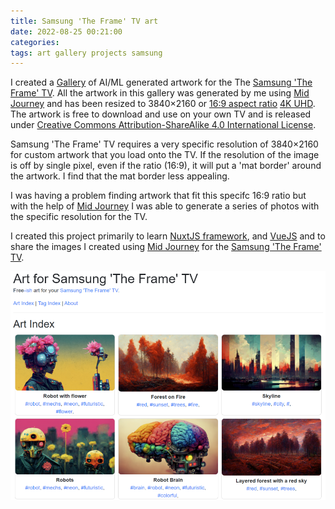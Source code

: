 ```yaml
---
title: Samsung 'The Frame' TV art 
date: 2022-08-25 00:21:00
categories: 
tags: art gallery projects samsung 
---
```


I created a [Gallery](/ArtSamsungTheFrameTV/) of AI/ML generated artwork for the The [Samsung 'The Frame' TV](https://www.samsung.com/ca/lifestyle-tvs/the-frame/). All the artwork in this gallery was generated by me using [Mid Journey](https://www.midjourney.com/) and has been resized to 3840×2160 or [16:9 aspect ratio](https://en.wikipedia.org/wiki/16:9_aspect_ratio) [4K UHD](https://en.wikipedia.org/wiki/Graphics_display_resolution#4K_UHD). The artwork is free to download and use on your own TV and is released under [Creative Commons Attribution-ShareAlike 4.0 International License](http://creativecommons.org/licenses/by-sa/4.0/).

Samsung 'The Frame' TV requires a very specific resolution of 3840×2160 for custom artwork that you load onto the TV. If the resolution of the image is off by single pixel, even if the ratio (16:9), it will put a 'mat border' around the artwork. I find that the mat border less appealing.

I was having a problem finding artwork that fit this specifc 16:9 ratio but with the help of [Mid Journey](https://www.midjourney.com/) I was able to generate a series of photos with the specific resolution for the TV.

I created this project primarily to learn [NuxtJS framework](https://nuxtjs.org/), and [VueJS](https://vuejs.org/) and to share the images I created using [Mid Journey](https://www.midjourney.com/) for the [Samsung 'The Frame' TV](https://www.samsung.com/ca/lifestyle-tvs/the-frame/).

<a href='/ArtSamsungTheFrameTV/'><img src='/public/uploads/2022/preview-art-for-samsung-the-frame-tv.png' alt='Screenshot art-for-samsung-the-frame-tv project' /></a>
